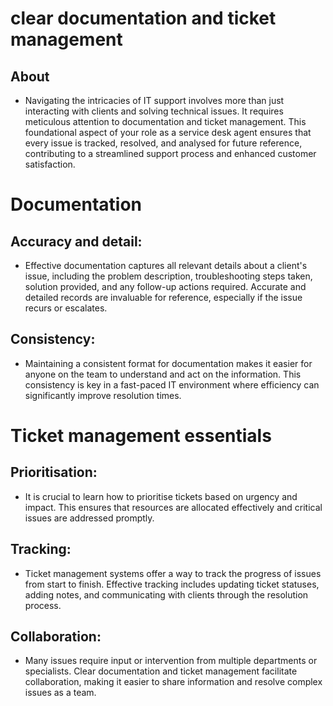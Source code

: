 # **clear documentation and ticket management**

## About
- Navigating the intricacies of IT support involves more than just interacting with clients and solving technical issues. It requires meticulous attention to documentation and ticket management. This foundational aspect of your role as a service desk agent ensures that every issue is tracked, resolved, and analysed for future reference, contributing to a streamlined support process and enhanced customer satisfaction.

# Documentation

## Accuracy and detail:
- Effective documentation captures all relevant details about a client's issue, including the problem description, troubleshooting steps taken, solution provided, and any follow-up actions required. Accurate and detailed records are invaluable for reference, especially if the issue recurs or escalates.

## Consistency:
- Maintaining a consistent format for documentation makes it easier for anyone on the team to understand and act on the information. This consistency is key in a fast-paced IT environment where efficiency can significantly improve resolution times.

# Ticket management essentials

## Prioritisation:
- It is crucial to learn how to prioritise tickets based on urgency and impact. This ensures that resources are allocated effectively and critical issues are addressed promptly.
## Tracking:
- Ticket management systems offer a way to track the progress of issues from start to finish. Effective tracking includes updating ticket statuses, adding notes, and communicating with clients through the resolution process.
## Collaboration:
- Many issues require input or intervention from multiple departments or specialists. Clear documentation and ticket management facilitate collaboration, making it easier to share information and resolve complex issues as a team.

